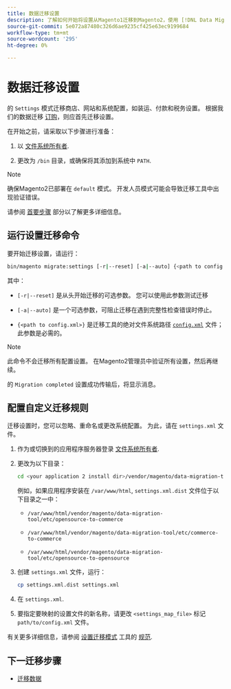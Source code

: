 ```yaml
---
title: 数据迁移设置
description: 了解如何开始将设置从Magento1迁移到Magento2，使用 [!DNL Data Migration Tool].
source-git-commit: 5e072a87480c326d6ae9235cf425e63ec9199684
workflow-type: tm+mt
source-wordcount: '295'
ht-degree: 0%

---
```



# 数据迁移设置

的 `Settings` 模式迁移商店、网站和系统配置，如装运、付款和税务设置。 根据我们的数据迁移 [订购](overview.md#migration-order)，则应首先迁移设置。

在开始之前，请采取以下步骤进行准备：

1. 以 [文件系统所有者](../../../installation/prerequisites/file-system/overview.md).

1. 更改为 `/bin` 目录，或确保将其添加到系统中 `PATH`.

>[!NOTE]
>
>确保Magento2已部署在 `default` 模式。 开发人员模式可能会导致迁移工具中出现验证错误。


请参阅 [首要步骤](overview.md#first-steps) 部分以了解更多详细信息。

## 运行设置迁移命令

要开始迁移设置，请运行：

```bash
bin/magento migrate:settings [-r|--reset] [-a|--auto] {<path to config.xml>}
```

其中：

* `[-r|--reset]` 是从头开始迁移的可选参数。 您可以使用此参数测试迁移

* `[-a|--auto]` 是一个可选参数，可阻止迁移在遇到完整性检查错误时停止。

* `{<path to config.xml>}` 是迁移工具的绝对文件系统路径 [`config.xml`](../configure.md#configure-migration-in-vendor-folder) 文件；此参数是必需的。

>[!NOTE]
>
>此命令不会迁移所有配置设置。 在Magento2管理员中验证所有设置，然后再继续。


的 `Migration completed` 设置成功传输后，将显示消息。

## 配置自定义迁移规则

迁移设置时，您可以忽略、重命名或更改系统配置。 为此，请在 `settings.xml` 文件。

1. 作为或切换到的应用程序服务器登录 [文件系统所有者](../../../installation/prerequisites/file-system/overview.md).

1. 更改为以下目录：

   ```bash
   cd <your application 2 install dir>/vendor/magento/data-migration-tool/etc/<edition-to-edition>
   ```

   例如，如果应用程序安装在 `/var/www/html`, `settings.xml.dist` 文件位于以下目录之一中：

   * `/var/www/html/vendor/magento/data-migration-tool/etc/opensource-to-commerce`

   * `/var/www/html/vendor/magento/data-migration-tool/etc/commerce-to-commerce`

   * `/var/www/html/vendor/magento/data-migration-tool/etc/opensource-to-opensource`

1. 创建 `settings.xml` 文件，运行：

   ```bash
   cp settings.xml.dist settings.xml
   ```

1. 在 `settings.xml`.

1. 要指定要映射的设置文件的新名称，请更改 `<settings_map_file>` 标记 `path/to/config.xml` 文件。

有关更多详细信息，请参阅 [设置迁移模式](../technical-specification.md#settings-migration-mode) 工具的 [规范](../technical-specification.md).

## 下一迁移步骤

* [迁移数据](data.md)
